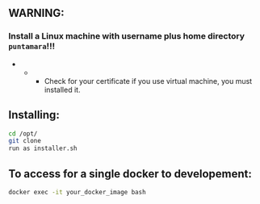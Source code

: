 ## WARNING:
### Install a Linux machine with username plus home directory `puntamara`!!!

- - - Check for your certificate if you use virtual machine, you must installed it.

## Installing:
```bash
cd /opt/
git clone 
run as installer.sh
```
## To access for a single docker to developement:
```bash
docker exec -it your_docker_image bash
```
